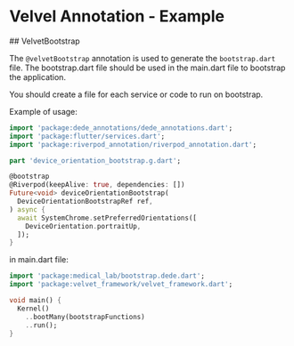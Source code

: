 # Velvel Annotation - Example

## VelvetBootstrap

The `@velvetBootstrap` annotation is used to generate the `bootstrap.dart` file.
The bootstrap.dart file should be used in the main.dart file to bootstrap the application.

You should create a file for each service or code to run on bootstrap.

Example of usage:

```dart
import 'package:dede_annotations/dede_annotations.dart';
import 'package:flutter/services.dart';
import 'package:riverpod_annotation/riverpod_annotation.dart';

part 'device_orientation_bootstrap.g.dart';

@bootstrap
@Riverpod(keepAlive: true, dependencies: [])
Future<void> deviceOrientationBootstrap(
  DeviceOrientationBootstrapRef ref,
) async {
  await SystemChrome.setPreferredOrientations([
    DeviceOrientation.portraitUp,
  ]);
}
```

in main.dart file:

```dart
import 'package:medical_lab/bootstrap.dede.dart';
import 'package:velvet_framework/velvet_framework.dart';

void main() {
  Kernel()
    ..bootMany(bootstrapFunctions)
    ..run();
}
```